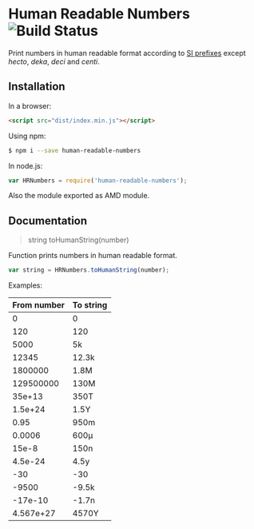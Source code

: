 # Human Readable Numbers ![Build Status](https://travis-ci.org/cerberus-ab/human-readable-numbers.svg?branch=master)
Print numbers in human readable format according to [SI prefixes](https://physics.nist.gov/cuu/Units/prefixes.html) except *hecto*, *deka*, *deci* and *centi*.

## Installation
In a browser:
```html
<script src="dist/index.min.js"></script>
```

Using npm:
```bash
$ npm i --save human-readable-numbers
```

In node.js:
```javascript
var HRNumbers = require('human-readable-numbers');
```

Also the module exported as AMD module.

## Documentation
> string toHumanString(number)

Function prints numbers in human readable format.
```javascript
var string = HRNumbers.toHumanString(number);
```
Examples:

From number | To string
--- | ---
0 | 0
120 | 120
5000 | 5k
12345 | 12.3k
1800000 | 1.8M
129500000 | 130M
35e+13 | 350T
1.5e+24 | 1.5Y
0.95 | 950m
0.0006 | 600µ
15e-8 | 150n
4.5e-24 | 4.5y
-30 | -30
-9500 | -9.5k
-17e-10 | -1.7n
 4.567e+27 | 4570Y
